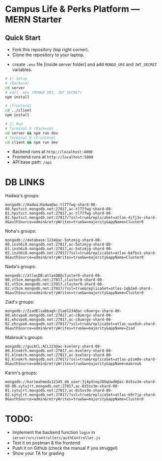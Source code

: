 # Campus Life & Perks Platform — MERN Starter



## Quick Start

* Fork this repository (top right corner).
* Clone the repository to your laptop.
- create `.env` file [inside server folder] and add `MONGO_URI` and `JWT_SECRET` variables.

```bash
# 1) Setup 
# (Backend)
cd server
# edit .env (MONGO_URI, JWT_SECRET)
npm install

# (Frontend)
cd ../client
npm install

# 2) Run
# Terminal A (Backend)
cd server && npm run dev
# Terminal B (Frontend)
cd client && npm run dev
```

- Backend runs at `http://localhost:4000`
- Frontend runs at `http://localhost:5000`
- API base path: `/api`

# DB LINKS

Hadwa's groups:
 ```
 mongodb://Hadwa:Hadwa@ac-tl77fwg-shard-00-00.hpstsct.mongodb.net:27017,ac-tl77fwg-shard-00-01.hpstsct.mongodb.net:27017,ac-tl77fwg-shard-00-02.hpstsct.mongodb.net:27017/?ssl=true&replicaSet=atlas-4jfj3v-shard-0&authSource=admin&retryWrites=true&w=majority&appName=Cluster0
 ```

Noha's groups:
 ```
 mongodb://database:1234@ac-5otzmjg-shard-00-00.insh6i0.mongodb.net:27017,ac-5otzmjg-shard-00-01.insh6i0.mongodb.net:27017,ac-5otzmjg-shard-00-02.insh6i0.mongodb.net:27017/?ssl=true&replicaSet=atlas-b4fbz1-shard-0&authSource=admin&retryWrites=true&w=majority&appName=Cluster0
 ```

Nada's groups:
 ```
 mongodb://atlasDB:atlasDB@cluster0-shard-00-00.vt5cm.mongodb.net:27017,cluster0-shard-00-01.vt5cm.mongodb.net:27017,cluster0-shard-00-02.vt5cm.mongodb.net:27017/?ssl=true&replicaSet=atlas-1qb2ed-shard-0&authSource=admin&retryWrites=true&w=majority&appName=Cluster0
```
Ziad's groups:
```
mongodb://ZiadElsabbagh:Ziad1234@ac-c8umrgv-shard-00-00.ehcvpo6.mongodb.net:27017,ac-c8umrgv-shard-00-01.ehcvpo6.mongodb.net:27017,ac-c8umrgv-shard-00-02.ehcvpo6.mongodb.net:27017/?ssl=true&replicaSet=atlas-uux8uh-shard-0&authSource=admin&retryWrites=true&w=majority&appName=Ziad 
 ```
Mabrouk's groups:
 ```
 mongodb://gucACL:ACL123@ac-kvelmry-shard-00-00.klnokrh.mongodb.net:27017,ac-kvelmry-shard-00-01.klnokrh.mongodb.net:27017,ac-kvelmry-shard-00-02.klnokrh.mongodb.net:27017/?ssl=true&replicaSet=atlas-p1sm0e-shard-0&authSource=admin&retryWrites=true&w=majority&appName=mabrouk
 ```
Karim's groups:
``` 
mongodb://karimahmedx12345_db_user:3j4pXtepJOOqUwdH@ac-8s5sv3m-shard-00-00.sytujrt.mongodb.net:27017,ac-8s5sv3m-shard-00-01.sytujrt.mongodb.net:27017,ac-8s5sv3m-shard-00-02.sytujrt.mongodb.net:27017/?ssl=true&replicaSet=atlas-k9r7jp-shard-0&authSource=admin&retryWrites=true&w=majority&appName=Cluster0
 ```    

 # TODO:
- Implement the backend function `login` in `server/src/controllers/authController.js`
- Test it on postman & the frontend
- Push it on Github (check the manual if you struggel)
- Show your TA for grading
